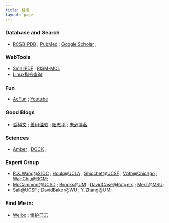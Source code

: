 ```yaml
---
title: 链接
layout: page
---
```


### Database and Search
- [RCSB-PDB](http://www.rcsb.org/pdb/home/home.do) ; [PubMed](http://www.ncbi.nlm.nih.gov/pubmed/) ; [Google Scholar](https://scholar.google.com/) ; 

### WebTools
- [SmallPDF](http://smallpdf.com/cn/) ; [RISM-MOL](https://compchemmpi.wikispaces.com/RISM-MOL)
- [Linux指令查询](http://man.linuxde.net/)

### Fun
- [AcFun](http://www.acfun.tv/) ; [Youtube](https://www.youtube.com/)

### Good Blogs
- [哲科文](http://jerkwin.github.io/) ; [善用佳软](http://xbeta.info/)  ; [阳志平](http://www.yangzhiping.com/) ; [未必博客](http://cangzhang.github.io/)

### Sciences
- [Amber](http://ambermd.org/) ; [DOCK](http://dock.compbio.ucsf.edu/) ; 

### Expert Group
- [R.X.Wang@SIOC](http://www.sioc-ccbg.ac.cn/) ; [Houk@UCLA](http://www.chem.ucla.edu/houk/index.html) ; [Shiochet@UCSF](http://www.bkslab.org/index.php) ; [Voth@Chicago](https://vothgroup.uchicago.edu/) ; [WahChiu@BCM](https://www.bcm.edu/research/labs/wah-chiu);
- [McCammon@UCSD](http://mccammon.ucsd.edu/) ; [Brooks@UM](http://brooks.chem.lsa.umich.edu/) ; [DavidCase@Rutgers](http://casegroup.rutgers.edu/) ; [Merz@MSU](http://www.merzgroup.org/);
- [Sali@UCSF](http://salilab.org/index.html) ; [DavidBaker@WU](http://www.bakerlab.org/) ; [Y.Zhang@UM](http://zhanglab.ccmb.med.umich.edu/); 

### Find Me in:
- [Weibo](http://weibo.com/234020806/) ; [维护日志](../about/log/)

